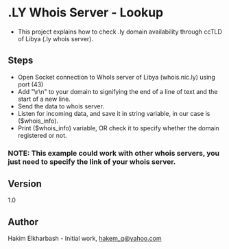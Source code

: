 # .LY Whois Server - Lookup
- This project explains how to check .ly domain availability through ccTLD of Libya (.ly whois server).

## Steps
- Open Socket connection to WhoIs server of Libya (whois.nic.ly) using port (43)
- Add "\r\n" to your domain to signifying the end of a line of text and the start of a new line.
- Send the data to whois server.
- Listen for incoming data, and save it in string variable, in our case is ($whois_info).
- Print ($whois_info) variable, OR check it to specify whether the domain registered or not.

### NOTE: This example could work with other whois servers, you just need to specify the link of your whois server.

## Version
1.0

## Author
Hakim Elkharbash - Initial work, hakem_g@yahoo.com
